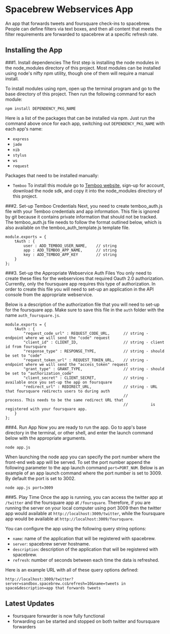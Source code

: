 Spacebrew Webservices App
==================  
An app that forwards tweets and foursquare check-ins to spacebrew. People can define filters via text boxes, and then all content that meets the filter requirements are forwarded to spacebrew at a specific refresh rate.

Installing the App  
---------------------
  
###1. Install dependencies 
The first step is installing the node modules in the node_modules directory of this project. Most modules can be installed using node's nifty npm utility, though one of them will require a manual install. 
  
To install modules using npm, open up the terminal program and go to the base directory of this project. Then run the following command for each module:   

```
npm install DEPENDENCY_PKG_NAME
```
  
Here is a list of the packages that can be installed via npm. Just run the command above once for each app, switching out `DEPENDENCY_PKG_NAME` with each app's name:  
* `express`  
* `jade`  
* `nib`  
* `stylus`  
* `ws`  
* `request`
  
Packages that need to be installed manually:  
* `Temboo` To install this module go to [Temboo website](http://www.temboo.com), sign-up for account, download the node sdk, and copy it into the node_modules directory of this project.  
  
###2. Set-up Temboo Credentials
Next, you need to create temboo_auth.js file with your Temboo credentials and app information. This file is ignored by git because it contains private information that should not be tracked. The temboo_auth.js file needs to follow the format outlined below, which is also available on the temboo_auth_template.js template file. 

```
module.exports = {
    tAuth : {
        user : ADD_TEMBOO_USER_NAME,	// string
        app : ADD_TEMBOO_APP_NAME,		// string
        key : ADD_TEMBOO_APP_KEY		// string
    }
};
```

###3. Set-up the Appropriate Webservice Auth Files
You only need to create these files for the webservices that required Oauth 2.0 authorization. Currently, only the foursquare app requires this type of authorization. In order to create this file you will need to set-up an application in the API console from the appropriate webservice.

Below is a description of the authorization file that you will need to set-up for the foursquare app. Make sure to save this file in the `auth` folder with the name `auth_foursquare.js`.
```
module.exports = {
    tAuth : {
    	"request_code_url" : REQUEST_CODE_URL,		// string - endpoint where we will send the "code" request
		"client_id" : CLIENT_ID,					// string - client id from foursquare
		"response_type" : RESPONSE_TYPE,			// string - should be set to "code"
		"request_token_url" : REQUEST_TOKEN_URL,	// string - endpoint where we will send the "access_token" request
		"grant_type" : GRANT_TYPE,					// string - should be set to "authorization_code"
		"client_secret" : CLIENT_SECRET,			// string - available once you set-up the app on foursquare
		"redirect_url" : REDIRECT_URL,				// string - URL that foursquare redirects users to during auth 
													// 			process. This needs to be the same redirect URL that  
													//			is registered with your foursquare app.
    }
};
```

###4. Run App
Now you are ready to run the app. Go to app's base directory in the terminal, or other shell, and enter the launch command below with the appropriate arguments.

```
node app.js
```
  
When launching the node app you can specify the port number where the front-end web app will be served. To set the port number append the following parameter to the app launch command  `port=PORT_NUM`. Below is an example of an app launch command where the port number is set to 3009. By default the port is set to 3002.
    
```
node app.js port=3009 
```  
    
###5. Play Time
Once the app is running, you can access the twitter app at `/twitter` and the foursquare app at `/foursquare`. Therefore, if you are running the server on your local computer using port 3009 then the twitter app would available at `http://localhost:3009/twitter`, while the foursquare app would be available at `http://localhost:3009/foursquare`.

You can configure the app using the following query string options:

* `name`: name of the application that will be registered with spacebrew. 
* `server`: spacebrew server hostname.
* `description`: description of the application that will be registered with spacebrew.
* `refresh`: number of seconds between each time the data is refreshed.

Here is an example URL with all of these query options defined:
```
http://localhost:3009/twitter?server=sandbox.spacebrew.cc&refresh=10&name=tweets in space&description=app that forwards tweets
```
  
Latest Updates
---------------------
* foursquare forwarder is now fully functional
* forwarding can be started and stopped on both twitter and foursquare forwarders
